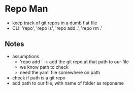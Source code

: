 # Repo Man

- keep track of git repos in a dumb flat file
- CLI: 'repo', 'repo ls', 'repo add .', 'repo rm .'

## Notes

- assumptions
  - 'repo add <path>' -> add the git repo at that path to our file
  - we know path to check
  - need the yaml file somewhere on path
- check if path is a git repo
- add path to our file, with name of folder as reponame


